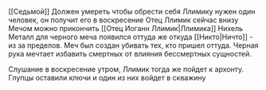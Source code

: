 [[Седьмой]]
Должен умереть чтобы обрести себя
Ллимику нужен один человек, он получит его в воскресение
Отец Ллимик сейчас внизу
Мечом можно прикончить [[Отец Иоганн Ллимик|Ллимика]]
Нихель
Металл для черного меча появился оттуда же откуда [[Никто|Ничто]] - из за пределов.
Меч был создан убивать тех, кто пришел оттуда.
Черная рука мечтает избавить смертных от влияния бессмертных сущностей.

Слушание в воскресение утром, Ллимик тогда же пойдет к архонту.
Глупцы оставили ключи и один из них войдет в скважину
